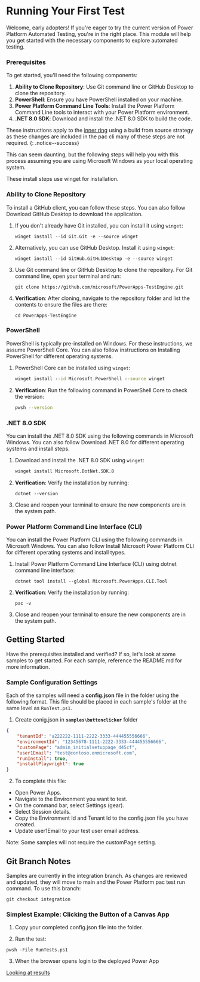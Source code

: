 # Running Your First Test

Welcome, early adopters! If you're eager to try the current version of Power Platform Automated Testing, you're in the right place. This module will help you get started with the necessary components to explore automated testing.

### Prerequisites

To get started, you'll need the following components:
1. **Ability to Clone Repository**: Use Git command line or GitHub Desktop to clone the repository.
2. **PowerShell**: Ensure you have PowerShell installed on your machine.
3. **Power Platform Command Line Tools**: Install the Power Platform Command Line tools to interact with your Power Platform environment.
4. **.NET 8.0 SDK**: Download and install the .NET 8.0 SDK to build the code.

These instructions apply to the [inner ring](../context/ring-deployment-model.md) using a build from source strategy as these changes are included in the pac cli many of these steps are not required.
{: .notice--success}

This can seem daunting, but the following steps will help you with this process assuming you are using Microsoft Windows as your local operating system.

These install steps use winget for installation.

### Ability to Clone Repository

To install a GitHub client, you can follow these steps. You can also follow Download GitHub Desktop to download the application.

1. If you don't already have Git installed, you can install it using `winget`:

    ```pwsh
    winget install --id Git.Git -e --source winget
    ```

2. Alternatively, you can use GitHub Desktop. Install it using `winget`:

    ```pwsh
    winget install --id GitHub.GitHubDesktop -e --source winget
    ```

3. Use Git command line or GitHub Desktop to clone the repository. For Git command line, open your terminal and run:

    ```pwsh
    git clone https://github.com/microsoft/PowerApps-TestEngine.git
    ```

4. **Verification**: After cloning, navigate to the repository folder and list the contents to ensure the files are there:

    ```pwsh
    cd PowerApps-TestEngine
    ```

### PowerShell

PowerShell is typically pre-installed on Windows. For these instructions, we assume PowerShell Core. You can also follow instructions on Installing PowerShell for different operating systems.

1. PowerShell Core can be installed using `winget`:

    ```cmd
    winget install --id Microsoft.PowerShell --source winget
    ```

2. **Verification**: Run the following command in PowerShell Core to check the version:

    ```bash
    pwsh --version
    ```

### .NET 8.0 SDK

You can install the .NET 8.0 SDK using the following commands in Microsoft Windows. You can also follow Download .NET 8.0 for different operating systems and install steps.

1. Download and install the .NET 8.0 SDK using `winget`:

    ```bash
    winget install Microsoft.DotNet.SDK.8 
    ```

2. **Verification**: Verify the installation by running:

    ```pwsh
    dotnet --version
    ```

3. Close and reopen your terminal to ensure the new components are in the system path.

### Power Platform Command Line Interface (CLI)

You can install the Power Platform CLI using the following commands in Microsoft Windows. You can also follow Install Microsoft Power Platform CLI for different operating systems and install types.

1. Install Power Platform Command Line Interface (CLI) using dotnet command line interface:

    ```pwsh
    dotnet tool install --global Microsoft.PowerApps.CLI.Tool
    ```

2. **Verification**: Verify the installation by running:

    ```pwsh
    pac -v
    ```

3. Close and reopen your terminal to ensure the new components are in the system path.

## Getting Started

Have the prerequisites installed and verified? If so, let's look at some samples to get started. For each sample, reference the README.md for more information.

### Sample Configuration Settings

Each of the samples will need a **config.json** file in the folder using the following format. This file should be placed in each sample's folder at the same level as `RunTest.ps1`.

1. Create conig.json in **`samples\buttonclicker`** folder

```json
{
    "tenantId": "a222222-1111-2222-3333-444455556666",
    "environmentId": "12345678-1111-2222-3333-444455556666",
    "customPage": "admin_initialsetuppage_d45cf",
    "user1Email": "test@contoso.onmicrosoft.com",
    "runInstall": true,
    "installPlaywright": true
}
```

2. To complete this file:

- Open Power Apps.
- Navigate to the Environment you want to test.
- On the command bar, select Settings (gear).
- Select Session details.
- Copy the Environment Id and Tenant Id to the config.json file you have created.
- Update user1Email to your test user email address.

Note: Some samples will not require the customPage setting.

## Git Branch Notes

Samples are currently in the integration branch. As changes are reviewed and updated, they will move to main and the Power Platform pac test run command. To use this branch:

```pwsh
git checkout integration
```

### Simplest Example: Clicking the Button of a Canvas App

1. Copy your completed config.json file into the folder.

2. Run the test:

```pwsh
pwsh -File RunTests.ps1
```

3. When the browser opens login to the deployed Power App

<a href="./04-looking-at-results" class="btn btn--primary">Looking at results</a>